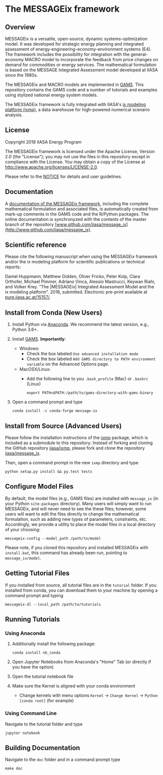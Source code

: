 # The MESSAGEix framework

## Overview

MESSAGEix is a versatile, open-source, dynamic systems-optimization model.  It
was developed for strategic energy planning and integrated assessment of
energy-engineering-economy-environment systems (E4).  The framework includes the
possibility for integration with the general-economy MACRO model to incorporate
the feedback from price changes on demand for commodities or energy services.
The mathematical formulation is based on the MESSAGE Integrated Assessment model
developed at IIASA since the 1980s.

The MESSAGEix and MACRO models are implemented in [GAMS](http://www.gams.com).
This repository contains the GAMS code and a number of tutorials and examples
using stylized national energy system models.

The MESSAGEix framework is fully integrated with IIASA's
[ix modeling platform (ixmp)](https://www.github.com/iiasa/ixmp),
a data warehouse for high-powered numerical scenario analysis.


## License

Copyright 2018 IIASA Energy Program

The MESSAGEix framework is licensed under the Apache License, Version 2.0 (the
"License"); you may not use the files in this repository except in compliance
with the License.  You may obtain a copy of the License at
<http://www.apache.org/licenses/LICENSE-2.0>.

Please refer to the [NOTICE](NOTICE.rst) for details and user guidelines.


## Documentation

A [documentation of the MESSAGEix framework](http://MESSAGEix.iiasa.ac.at/),
including the complete mathematical formulation and associated files, is
automatically created from mark-up comments in the GAMS code and the R/Python
packages.  The online documentation is synchronyzed with the contents of the
master branch of the repository
[www.github.com/iiasa/message_ix](http://www.github.com/iiasa/message_ix).


## Scientific reference

Please cite the following manuscript when using the MESSAGEix framework and/or
the ix modeling platform for scientific publications or technical reports:

  Daniel Huppmann, Matthew Gidden, Oliver Fricko, Peter Kolp, Clara Orthofer,
  Michael Pimmer, Adriano Vinca, Alessio Mastrucci, Keywan Riahi, and Volker
  Krey.  "The |MESSAGEix| Integrated Assessment Model and the ix modeling
  platform". 2018, submitted.  Electronic pre-print available at
  [pure.iiasa.ac.at/15157/](https://pure.iiasa.ac.at/15157/).



## Install from Conda (New Users)

1. Install Python via [Anaconda](https://www.continuum.io/downloads). We
   recommend the latest version, e.g., Python 3.6+.
   
2. Install [GAMS](https://www.gams.com/download/). **Importantly**:

   - Windows:
      - Check the box labeled `Use advanced installation mode`
      - Check the box labeled `Add GAMS directory to PATH environment variable` on
        the Advanced Options page.
   - MacOSX/Linux:
      - Add the following line to you `.bash_profile` (Mac) or `.bashrc` (Linux)

         ```
         export PATH=$PATH:/path/to/gams-directory-with-gams-binary
         ```
   
3. Open a command prompt and type

    ```
    conda install -c conda-forge message-ix
    ```


## Install from Source (Advanced Users)

Please follow the installation instructions of the
[ixmp](https://github.com/iiasa/ixmp#install-from-source-advanced-users)
package, which is included as a submodule to this repository.  Instead of
forking and cloning the GitHub repository
[iiasa/ixmp](https://www.github.com/iiasa/ixmp), please fork and clone the
repository [iiasa/message_ix](http://www.github.com/iiasa/message_ix).

Then, open a command prompt in the new `ixmp` directory and type

   ```
   python setup.py install && py.test tests
   ```

## Configure Model Files

By default, the model files (e.g., GAMS files) are installed with `message_ix`
(in your Python `site-packages` directory). Many users will simply want to run
MESSAGEix, and will never need to see the these files; however, some users will
want to edit the files directly to change the mathematical formulation, such as
adding new types of parameters, constraints, etc. Accordingly, we provide a
utility to place the model files in a local directory of your choosing:

   ```
   messageix-config --model_path /path/to/model
   ```

Please note, if you cloned this repository and installed MESSAGEix with
`install.bat`, this command has already been run, pointing to
`message_ix/model`.

## Getting Tutorial Files

If you installed from source, all tutorial files are in the `tutorial`
folder. If you installed from conda, you can download them to your machine by
opening a command prompt and typing

   ```
   messageix-dl --local_path /path/to/tutorials
   ```

## Running Tutorials

### Using Anaconda

1. Additionally install the following package:

    ```
    conda install nb_conda
    ```

2. Open Jupyter Notebooks from Anaconda's "Home" Tab (or directly if you have
   the option)

3. Open the tutorial notebook file

4. Make sure the Kernel is aligned with your conda environment

   - Change kernels with menu options `Kernel` -> `Change Kernel` -> `Python
     [conda root]` (for example)

### Using Command Line

Navigate to the tutorial folder and type

   ```
   jupyter notebook
   ```

## Building Documentation

Navigate to the `doc` folder and in a command prompt type

   ```
   make doc
   ```

